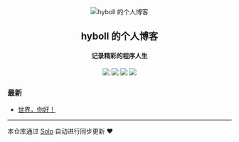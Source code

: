 <p align="center"><img alt="hyboll 的个人博客" src="https://static.b3log.org/images/brand/solo-32.png"></p><h2 align="center">
hyboll 的个人博客
</h2>

<h4 align="center">记录精彩的程序人生</h4>
<p align="center"><a title="hyboll 的个人博客" target="_blank" href="https://github.com/hyboll/solo-blog"><img src="https://img.shields.io/github/last-commit/hyboll/solo-blog.svg?style=flat-square&color=FF9900"></a>
<a title="GitHub repo size in bytes" target="_blank" href="https://github.com/hyboll/solo-blog"><img src="https://img.shields.io/github/repo-size/hyboll/solo-blog.svg?style=flat-square"></a>
<a title="Solo Version" target="_blank" href="https://github.com/b3log/solo/releases"><img src="https://img.shields.io/badge/solo-3.6.3-f1e05a.svg?style=flat-square&color=blueviolet"></a>
<a title="Hits" target="_blank" href="https://github.com/b3log/hits"><img src="https://hits.b3log.org/hyboll/solo-blog.svg"></a></p>

### 最新

* [世界，你好！](http://blog.ovoll.cn/hello-solo)



---

本仓库通过 [Solo](https://github.com/b3log/solo) 自动进行同步更新 ❤️ 
